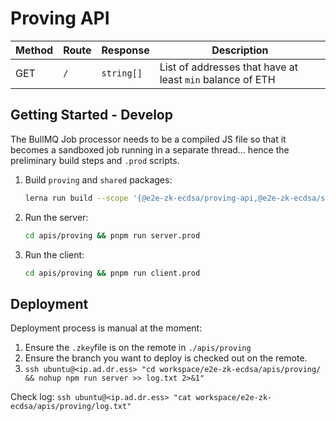# Proving API

| Method | Route | Response   | Description                                               |
| ------ | ----- | ---------- | --------------------------------------------------------- |
| GET    | `/`   | `string[]` | List of addresses that have at least `min` balance of ETH |

## Getting Started - Develop

The BullMQ Job processor needs to be a compiled JS file so that it becomes a sandboxed job running in a separate thread... hence the preliminary build steps and `.prod` scripts.

1. Build `proving` and `shared` packages:

   ```bash
   lerna run build --scope '{@e2e-zk-ecdsa/proving-api,@e2e-zk-ecdsa/shared}'
   ```

2. Run the server:
   ```bash
   cd apis/proving && pnpm run server.prod
   ```
3. Run the client:

   ```bash
   cd apis/proving && pnpm run client.prod
   ```

## Deployment

Deployment process is manual at the moment:

1. Ensure the `.zkey`file is on the remote in `./apis/proving`
2. Ensure the branch you want to deploy is checked out on the remote.
3. `ssh ubuntu@<ip.ad.dr.ess> "cd workspace/e2e-zk-ecdsa/apis/proving/ && nohup npm run server >> log.txt 2>&1"`

Check log:
`ssh ubuntu@<ip.ad.dr.ess> "cat workspace/e2e-zk-ecdsa/apis/proving/log.txt"`
